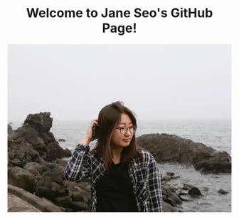 <h1 align="center">
Welcome to Jane Seo's GitHub Page!
</h1>


<p align="center">
  <img width="600" src=JHS.JPG>
</p>
<p align="left>
I am a senior Biomedical Engineering Student at the University of Toronto.
</p>
